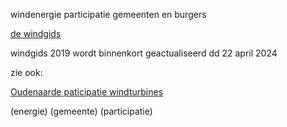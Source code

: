 windenergie participatie gemeenten en burgers

[de windgids](https://www.vlaanderen.be/bouwen-wonen-en-energie/groene-energie/windenergie/windgids)

windgids 2019 wordt binnenkort geactualiseerd dd 22 april 2024

zie ook: 

[Oudenaarde paticipatie windturbines](best/oudenaarde%20windturbines%20participatie.pdf)

(energie) (gemeente) (participatie)
